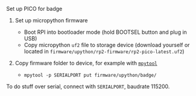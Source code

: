 Set up PICO for badge

1. Set up micropython firmware

    - Boot RPI into bootloader mode (hold BOOTSEL button and plug in USB)
    - Copy micropython `uf2` file to storage device (download yourself or located in `firmware/upython/rp2-firmware/rp2-pico-latest.uf2`)

2. Copy firmware folder to device, for example with [`mpytool`](https://github.com/pavelrevak/mpytool)

    - `mpytool -p SERIALPORT put firmware/upython/badge/`

To do stuff over serial, connect with `SERIALPORT`, baudrate 115200.
